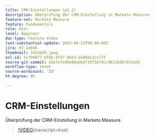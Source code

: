 ```yaml
---
title: CRM-Einstellungen (pt.3)
description: Überprüfung der CRM-Einstellung in Marketo Measure.
feature-set: Marketo Measure
feature: Fundamentals
role: User
level: Beginner
doc-type: Feature Video
last-substantial-update: 2023-09-22T00:00:00Z
jira: KT-14046
thumbnail: 3424429.jpeg
exl-id: 5c794877-bf8b-4fd7-8653-da80dc2cc77f
source-git-commit: d2efe7e48e06ebb4f39716f9cc9612bd67451eb5
workflow-type: tm+mt
source-wordcount: '23'
ht-degree: 0%

---
```


# CRM-Einstellungen

Überprüfung der CRM-Einstellung in Marketo Measure.

>[!VIDEO](https://video.tv.adobe.com/v/3451747/?learn=on&captions=ger){transcript=true}
